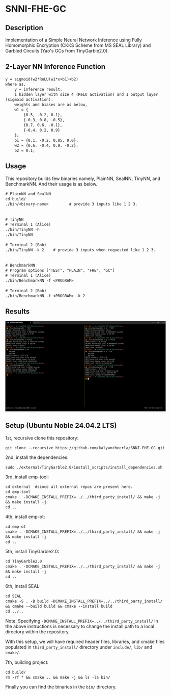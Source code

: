 # SNNI-FHE-GC
## Description
Implementation of a Simple Neural Network Inference using Fully Homomorphic Encryption (CKKS Scheme from MS SEAL Library) and Garbled Circuits (Yao's GCs from TinyGarble2.0).

## 2-Layer NN Inference Function
```
y = sigmoid(w2*ReLU(w1*x+b1)+b2)
where as,
    y = inference result.
    1 hidden layer with size 4 (ReLU activation) and 1 output layer (sigmoid activation).
    weights and biases are as below,
    w1 = {
        {0.5, -0.2, 0.1},
        {-0.3, 0.8, -0.5},
        {0.7, 0.6, -0.1},
        {-0.4, 0.2, 0.9}
    };
    b1 = {0.1, -0.2, 0.05, 0.0};
    w2 = {0.6, -0.4, 0.9, -0.2};
    b2 = 0.1;
```
## Usage
This repository builds few binaries namely, PlainNN, SealNN, TinyNN, and BenchmarkNN. And their usage is as below.
```
# PlainNN and SealNN
cd build/
./bin/<binary-name>         # provide 3 inputs like 1 2 3.


# TinyNN
# Terminal 1 (Alice)
./bin/TinyNN -h
./bin/TinyNN

# Terminal 2 (Bob)
./bin/TinyNN -k 2    # provide 3 inputs when requested like 1 2 3.


# BenchmarkNN
# Program options ["TEST", "PLAIN", "FHE", "GC"]
# Terminal 1 (Alice)
./bin/BenchmarkNN -f <PROGRAM>

# Terminal 2 (Bob)
./bin/BenchmarkNN -f <PROGRAM> -k 2
```

## Results
![Computation, communication, and peak memory usage results for FHE & GC implementations](./files/results.png)

## Setup (Ubuntu Noble 24.04.2 LTS)
1st, recursive clone this repository:

```
git clone --recursive https://github.com/kalyancheerla/SNNI-FHE-GC.git
```

2nd, install the dependencies:

```
sudo ./external/TinyGarble2.0/install_scripts/install_dependencies.sh
```

3rd, install emp-tool:

```
cd external  #since all external repos are present here.
cd emp-tool
cmake . -DCMAKE_INSTALL_PREFIX=../../third_party_install/ && make -j && make install -j
cd ..
```

4th, install emp-ot:

```
cd emp-ot
cmake . -DCMAKE_INSTALL_PREFIX=../../third_party_install/ && make -j && make install -j
cd ..
```

5th, install TinyGarble2.0:

```
cd TinyGarble2.0
cmake . -DCMAKE_INSTALL_PREFIX=../../third_party_install/ && make -j && make install -j
cd ..
```
6th, install SEAL:
```
cd SEAL
cmake -S . -B build -DCMAKE_INSTALL_PREFIX=../../third_party_install/ && cmake --build build && cmake --install build
cd ../..
```

Note: Specifying `-DCMAKE_INSTALL_PREFIX=../../third_party_install/` in the above instructions is necessary to change the install path to a local directory within the repository.

With this setup, we will have required header files, libraries, and cmake files populated in `third_party_install/` directory under `include/`, `lib/` and `cmake/`.

7th, building project:
```
cd build/
rm -rf * && cmake .. && make -j && ls -la bin/
```

Finally you can find the binaries in the `bin/` directory.
